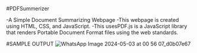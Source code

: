 #PDFSummerizer

-A Simple Document Summarizing Webpage
-This webpage is created using HTML, CSS, and JavaScript.
-This usesPDF.js is a JavaScript library that renders Portable Document Format files using the web standards.

#SAMPLE OUTPUT
![WhatsApp Image 2024-05-03 at 00 56 07_d0b07e67](https://github.com/AbhinavC10/PDFSummerizer/assets/135442606/5d06cbf9-9ccd-48fb-88e8-9b24b18fcf9c)
